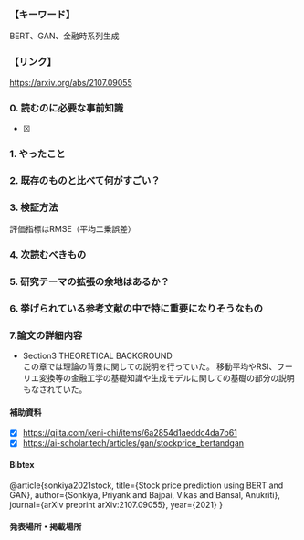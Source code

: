 ### 【キーワード】
BERT、GAN、金融時系列生成

### 【リンク】
https://arxiv.org/abs/2107.09055

### 0. 読むのに必要な事前知識
- [x] 



### 1. やったこと


### 2. 既存のものと比べて何がすごい？


### 3. 検証方法
評価指標はRMSE（平均二乗誤差）

### 4. 次読むべきもの


### 5. 研究テーマの拡張の余地はあるか？


### 6. 挙げられている参考文献の中で特に重要になりそうなもの


### 7.論文の詳細内容

- Section3 THEORETICAL BACKGROUND <br>
この章では理論の背景に関しての説明を行っていた。
移動平均やRSI、フーリエ変換等の金融工学の基礎知識や生成モデルに関しての基礎の部分の説明もなされていた。


#### 補助資料
- [x] https://qiita.com/keni-chi/items/6a2854d1aeddc4da7b61
- [x] https://ai-scholar.tech/articles/gan/stockprice_bertandgan

#### Bibtex
@article{sonkiya2021stock,
  title={Stock price prediction using BERT and GAN},
  author={Sonkiya, Priyank and Bajpai, Vikas and Bansal, Anukriti},
  journal={arXiv preprint arXiv:2107.09055},
  year={2021}
}

#### 発表場所・掲載場所
